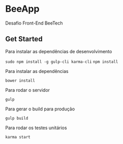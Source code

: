 # BeeApp

Desafio Front-End BeeTech

## Get Started

Para instalar as dependências de desenvolvimento

`sudo npm install -g gulp-cli karma-cli`
`npm install`

Para instalar as dependências

`bower install`

Para rodar o servidor

`gulp`

Para gerar o build para produção

`gulp build`

Para rodar os testes unitários

`karma start`
